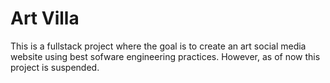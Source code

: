 # Art Villa

This is a fullstack project where the goal is to create an art social media website using best sofware engineering practices.  However, as of now this project is suspended.
